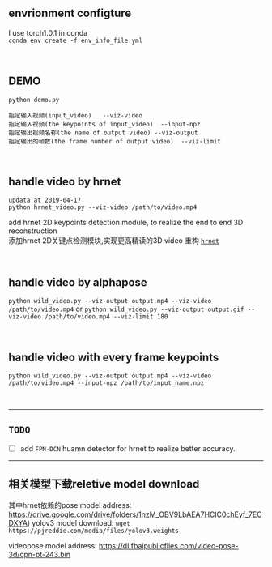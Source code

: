 ## envrionment configture
I use torch1.0.1 in conda    
`conda env create -f env_info_file.yml`


<br>


## DEMO

  
  
`python demo.py`  

```
指定输入视频(input_video)   --viz-video  
指定输入视频(the keypoints of input_video)  --input-npz   
指定输出视频名称(the name of output video) --viz-output   
指定输出的帧数(the frame number of output video)  --viz-limit 
```

<br> 


## handle video by hrnet 
`updata at 2019-04-17`     
`python hrnet_video.py --viz-video /path/to/video.mp4`

add hrnet 2D keypoints detection module, to realize the end to end 3D reconstruction  
添加hrnet 2D关键点检测模块,实现更高精读的3D video 重构   [`hrnet`](https://github.com/lxy5513/hrnet)

<br> 

## handle video by alphapose
`python wild_video.py --viz-output output.mp4 --viz-video /path/to/video.mp4`
or
`python wild_video.py --viz-output output.gif --viz-video /path/to/video.mp4 --viz-limit 180`

<br>

## handle video with every frame keypoints
`python wild_video.py --viz-output output.mp4 --viz-video /path/to/video.mp4 --input-npz /path/to/input_name.npz`


<br> 


---


## `TODO`
- [ ] add `FPN-DCN` huamn detector for hrnet to realize better accuracy.  




---


## 相关模型下载reletive model download  

其中hrnet依赖的pose model address: https://drive.google.com/drive/folders/1nzM_OBV9LbAEA7HClC0chEyf_7ECDXYA)
yolov3 model download: `wget https://pjreddie.com/media/files/yolov3.weights`   

videopose model address: https://dl.fbaipublicfiles.com/video-pose-3d/cpn-pt-243.bin

